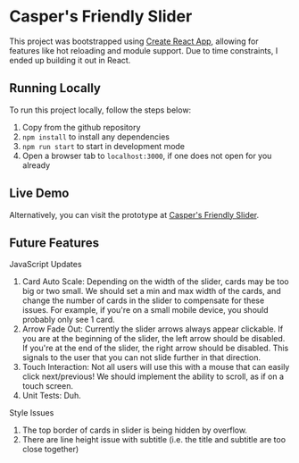 # Casper's Friendly Slider

This project was bootstrapped using [Create React App](https://github.com/facebook/create-react-app), allowing for features like hot reloading and module support. Due to time constraints, I ended up building it out in React.

## Running Locally

To run this project locally, follow the steps below: 

1. Copy from the github repository
2. `npm install` to install any dependencies
3. `npm run start` to start in development mode
4. Open a browser tab to `localhost:3000`, if one does not open for you already

## Live Demo

Alternatively, you can visit the prototype at [Casper's Friendly Slider](https://caspers-friendly-slider.netlify.app/).

## Future Features

JavaScript Updates

1. Card Auto Scale: Depending on the width of the slider, cards may be too big or two small. We should set a min and max width of the cards, and change the number of cards in the slider to compensate for these issues. For example, if you're on a small mobile device, you should probably only see 1 card.
2. Arrow Fade Out: Currently the slider arrows always appear clickable. If you are at the beginning of the slider, the left arrow should be disabled. If you're at the end of the slider, the right arrow should be disabled. This signals to the user that you can not slide further in that direction.
4. Touch Interaction: Not all users will use this with a mouse that can easily click next/previous! We should implement the ability to scroll, as if on a touch screen.
5. Unit Tests: Duh.

Style Issues

1. The top border of cards in slider is being hidden by overflow.
2. There are line height issue with subtitle (i.e. the title and subtitle are too close together)